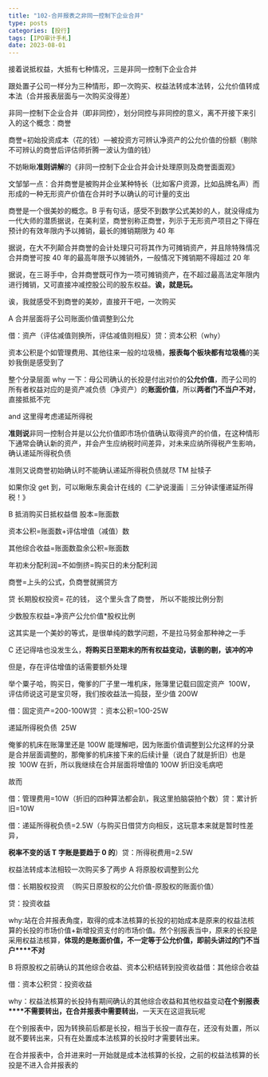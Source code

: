 ```yaml
---
title: "102-合并报表之非同一控制下企业合并"
type: posts
categories: [投行]
tags: [IPO审计手札]
date: 2023-08-01
---
```

接着说抵权益，大抵有七种情况，三是非同一控制下企业合并

跟处置子公司一样分为三种情形，即一次购买、权益法转成本法转，公允价值转成本法（合并报表层面与一次购买没得差）

非同一控制下企业合并（即非同控），划分同控与非同控的意义，离不开接下来引入的这个概念：商誉

商誉=初始投资成本（花的钱）—被投资方可辨认净资产的公允价值的份额（剔除不可辨认的商誉后评估师折腾一波认为值的钱）

不妨瞅瞅**准则讲解**的《非同一控制下企业合并会计处理原则及商誉面面观》

文邹邹一点：合并商誉是被购并企业某种特长（比如客户资源，比如品牌名声）而形成的一种无形资产价值在合并时予以确认的可计量的支出

商誉是一个很美妙的概念。B 乎有句话，感受不到数学公式美妙的人，就没得成为一代大师的潜质据说，在美利坚，商誉别称正商誉，列示于无形资产项目之下得在预计的有效年限内予以摊销，最长的摊销期限为 40 年

据说，在大不列颠合并商誉的会计处理只可将其作为可摊销资产，并且除特殊情况合并商誉可按 40 年的最高年限予以摊销外，一般情况下摊销期不得超过 20 年

  

据说，在三哥手中，合并商誉既可作为一项可摊销资产，在不超过最高法定年限内进行摊销，又可直接冲减控股公司的股东权益。**诶，就是玩。**

诶，我就感受不到商誉的美妙，直接开干吧，一次购买

A 合并层面将子公司账面价值调整到公允

借：资产（评估减值则换所，评估减值则相反）贷：资本公积（why）

资本公积是个如管理费用、其他往来一般的垃圾桶，**报表每个板块都有垃圾桶**的美妙我倒是感受到了

整个分录层面 why 一下：母公司确认的长投是付出对价的**公允价值**，而子公司的所有者权益对应的是资产减负债（净资产）的**账面价值**，所以**两者门不当户不对**，直接抵抵不完

and 这里得考虑递延所得税

**准则说**非同一控制合并是以公允价值即市场价值确认取得资产的价值，在这种情形下通常会确认新的资产，并会产生应纳税时间差异，对未来应纳所得税产生影响，确认递延所得税负债

  

准则又说商誉初始确认时不能确认递延所得税负债就尽 TM 扯犊子

如果你没 get 到，可以瞅瞅东奥会计在线的《二驴说漫画｜三分钟读懂递延所得税！》

B 抵消购买日抵权益借 股本=账面数

资本公积=账面数+评估增值（减值）数

其他综合收益=账面数盈余公积=账面数

年初未分配利润=不如倒挤=购买日的未分配利润

商誉=上头的公式，负商誉就搁贷方

贷 长期股权投资= 花的钱， 这个里头含了商誉， 所以不能按比例分割

少数股东权益=净资产公允价值*股权比例

这其实是一个美妙的等式，是很单纯的数学问题，不是拉马努金那种神之一手

C 还记得啥也没发生么，**将购买日至期末的所有权益变动，该剔的剔，该冲的冲**

但是，存在评估增值的话需要额外处理

  

举个粟子哈，购买日，俺爹的厂子里一堆机床，账簿里记载曰固定资产  100W，评估师说这可是宝贝呀，我们按收益法一捣鼓，至少值 200W

借：固定资产=200-100W贷 ：资本公积=100-25W

递延所得税负债  25W

俺爹的机床在账簿里还是 100W 能理解吧，因为账面价值调整到公允这样的分录是合并层面调整的，那俺爹的机床接下来的后续计量（说白了就是折旧）也是按  100W 在折，所以我继续在合并层面将增值的 100W 折旧没毛病吧

故而

借：管理费用=10W（折旧的四种算法都会趴，我这里拍脑袋拍个数）贷：累计折旧=10W

借：递延所得税负债=2.5W（与购买日借贷方向相反，这玩意本来就是暂时性差异，

**税率不变的话 T 字账是要趋于 0 的**）贷：所得税费用=2.5W

权益法转成本法相较一次购买多了两步 A 将原股权调整到公允

借：长期股权投资  （购买日原股权的公允价值-原股权的账面价值）

  

贷：投资收益

why:站在合并报表角度，取得的成本法核算的长投的初始成本是原来的权益法核算的长投的市场价值+新增投资支付的市场价值。然个别报表当中，原来的长投是采用权益法核算，**体现的是账面价值，不一定等于公允价值，即前头讲过的门不当户****不对**

B 将原股权之前确认的其他综合收益、资本公积结转到投资收益借：其他综合收益

借：资本公积贷：投资收益

why：权益法核算的长投持有期间确认的其他综合收益和其他权益变动**在个别报表****不需要转出，在合并报表中需要转出**，一天天在这逗我玩呢

在个别报表中，因为转换前后都是长投，相当于长投一直存在，还没有处置，所以就不要转出来，只有在处置成本法核算的长投时才需要转出来。

在合并报表中，合并进来时一开始就是成本法核算的长投，之前的权益法核算的长投是不进入合并报表的